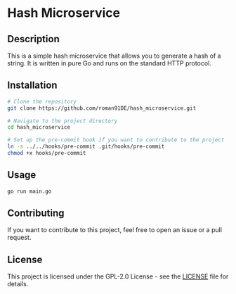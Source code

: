 # Hash Microservice

## Description

This is a simple hash microservice that allows you to generate a hash of a string. It is written in pure Go and runs on the standard HTTP protocol.

## Installation


```sh
# Clone the repository
git clone https://github.com/roman91DE/hash_microservice.git

# Navigate to the project directory
cd hash_microservice

# Set up the pre-commit hook if you want to contribute to the project
ln -s ../../hooks/pre-commit .git/hooks/pre-commit
chmod +x hooks/pre-commit
```

## Usage


```sh
go run main.go
```

## Contributing

If you want to contribute to this project, feel free to open an issue or a pull request.


## License

This project is licensed under the GPL-2.0 License - see the [LICENSE](LICENSE) file for details.
